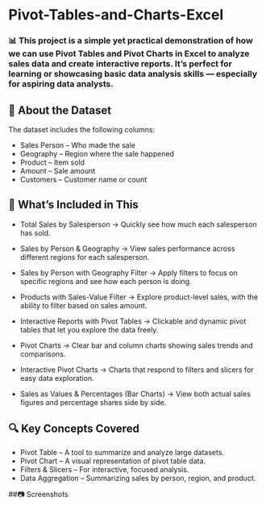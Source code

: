 # Pivot-Tables-and-Charts-Excel
### 📊 This project is a simple yet practical demonstration of how we can use Pivot Tables and Pivot Charts in Excel to analyze sales data and create interactive reports. It’s perfect for learning or showcasing basic data analysis skills — especially for aspiring data analysts.

## 📁 About the Dataset
The dataset includes the following columns:
- Sales Person – Who made the sale
- Geography – Region where the sale happened
- Product – Item sold
- Amount – Sale amount
- Customers – Customer name or count

## 📌 What’s Included in This

- Total Sales by Salesperson
→ Quickly see how much each salesperson has sold.

- Sales by Person & Geography
→ View sales performance across different regions for each salesperson.

- Sales by Person with Geography Filter
→ Apply filters to focus on specific regions and see how each person is doing.

- Products with Sales-Value Filter
→ Explore product-level sales, with the ability to filter based on sales amount.

- Interactive Reports with Pivot Tables
→ Clickable and dynamic pivot tables that let you explore the data freely.

- Pivot Charts
→ Clear bar and column charts showing sales trends and comparisons.

- Interactive Pivot Charts
→ Charts that respond to filters and slicers for easy data exploration.

- Sales as Values & Percentages (Bar Charts)
→ View both actual sales figures and percentage shares side by side.



## 🔍 Key Concepts Covered

- Pivot Table – A tool to summarize and analyze large datasets.
- Pivot Chart – A visual representation of pivot table data.
- Filters & Slicers – For interactive, focused analysis.
- Data Aggregation – Summarizing sales by person, region, and product.

##📷 Screenshots

